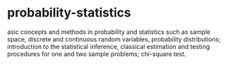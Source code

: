 # probability-statistics
asic concepts and methods in probability and statistics such as sample space, discrete and continuous random variables, probability distributions; introduction to the statistical inference, classical estimation and testing procedures for one and two sample problems; chi-square test.
